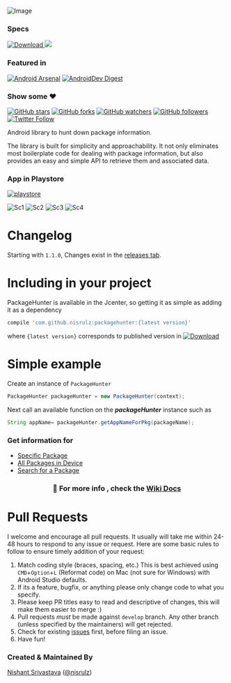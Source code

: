 ![Image](https://github.com/nisrulz/packagehunter/blob/master/img/github_banner.png)


### Specs
[ ![Download](https://api.bintray.com/packages/nisrulz/maven/com.github.nisrulz%3Apackagehunter/images/download.svg) ](https://bintray.com/nisrulz/maven/com.github.nisrulz%3Apackagehunter/_latestVersion) <a href="http://www.methodscount.com/?lib=com.github.nisrulz%3Apackagehunter%3A1.1.1"><img src="https://img.shields.io/badge/Methods and size-76 | 9 KB-e91e63.svg"/></a>

### Featured in
[![Android Arsenal](https://img.shields.io/badge/Android%20Arsenal-PackageHunter-green.svg?style=true)](https://android-arsenal.com/details/1/3815) [![AndroidDev Digest](https://img.shields.io/badge/AndroidDev%20Digest-%23101-blue.svg)](https://www.androiddevdigest.com/digest-101/)

### Show some :heart:
[![GitHub stars](https://img.shields.io/github/stars/nisrulz/packagehunter.svg?style=social&label=Star)](https://github.com/nisrulz/packagehunter) [![GitHub forks](https://img.shields.io/github/forks/nisrulz/packagehunter.svg?style=social&label=Fork)](https://github.com/nisrulz/packagehunter/fork) [![GitHub watchers](https://img.shields.io/github/watchers/nisrulz/packagehunter.svg?style=social&label=Watch)](https://github.com/nisrulz/packagehunter) [![GitHub followers](https://img.shields.io/github/followers/nisrulz.svg?style=social&label=Follow)](https://github.com/nisrulz)  
[![Twitter Follow](https://img.shields.io/twitter/follow/nisrulz.svg?style=social)](https://twitter.com/nisrulz) 


Android library to hunt down package information.

The library is built for simplicity and approachability. It not only eliminates most boilerplate code for dealing with package information, but also provides an easy and simple API to retrieve them and associated data.

### App in Playstore
[![playstore](https://github.com/nisrulz/packagehunter/blob/master/img/google-play-store.png)](https://play.google.com/store/apps/details?id=github.nisrulz.projectpackagehunter)

![Sc1](https://github.com/nisrulz/packagehunter/blob/master/img/sc1.png) ![Sc2](https://github.com/nisrulz/packagehunter/blob/master/img/sc2.png) ![Sc3](https://github.com/nisrulz/packagehunter/blob/master/img/sc3.png) ![Sc4](https://github.com/nisrulz/packagehunter/blob/master/img/sc4.png)

# Changelog

Starting with `1.1.0`, Changes exist in the [releases tab](https://github.com/nisrulz/packagehunter/releases).

# Including in your project
PackageHunter is available in the Jcenter, so getting it as simple as adding it as a dependency
```gradle
compile 'com.github.nisrulz:packagehunter:{latest version}'
```
where `{latest version}` corresponds to published version in [ ![Download](https://api.bintray.com/packages/nisrulz/maven/com.github.nisrulz%3Apackagehunter/images/download.svg) ](https://bintray.com/nisrulz/maven/com.github.nisrulz%3Apackagehunter/_latestVersion)

# Simple example

Create an instance of `PackageHunter`
```java
PackageHunter packageHunter = new PackageHunter(context);
```
Next call an available function on the ***packageHunter*** instance such as
```java
String appName= packageHunter.getAppNameForPkg(packageName);
```

### Get information for

+ [Specific Package](https://github.com/nisrulz/packagehunter/wiki/Usage#specific-package)
+ [All Packages in Device](https://github.com/nisrulz/packagehunter/wiki/Usage#all-packages-in-device)
+ [Search for a Package](https://github.com/nisrulz/packagehunter/wiki/Usage#search-for-a-package)

### <center> :page_with_curl: For more info , check the **[Wiki Docs](https://github.com/nisrulz/packagehunter/wiki/Usage)** </center>

# Pull Requests
I welcome and encourage all pull requests. It usually will take me within 24-48 hours to respond to any issue or request. Here are some basic rules to follow to ensure timely addition of your request:
  1. Match coding style (braces, spacing, etc.) This is best achieved using `CMD`+`Option`+`L` (Reformat code) on Mac (not sure for Windows) with Android Studio defaults.
  2. If its a feature, bugfix, or anything please only change code to what you specify.
  3. Please keep PR titles easy to read and descriptive of changes, this will make them easier to merge :)
  4. Pull requests _must_ be made against `develop` branch. Any other branch (unless specified by the maintainers) will get rejected.
  5. Check for existing [issues](https://github.com/nisrulz/packagehunter/issues) first, before filing an issue.  
  6. Have fun!

### Created & Maintained By
[Nishant Srivastava](https://github.com/nisrulz) ([@nisrulz](https://www.twitter.com/nisrulz))
